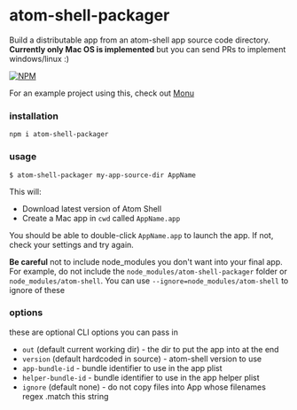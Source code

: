 # atom-shell-packager

Build a distributable app from an atom-shell app source code directory. **Currently only Mac OS is implemented** but you can send PRs to implement windows/linux :)

[![NPM](https://nodei.co/npm/atom-shell-packager.png)](https://nodei.co/npm/atom-shell-packager/)

For an example project using this, check out [Monu](https://github.com/maxogden/monu)

### installation

```
npm i atom-shell-packager
```

### usage

```
$ atom-shell-packager my-app-source-dir AppName
```

This will:

- Download latest version of Atom Shell
- Create a Mac app in `cwd` called `AppName.app`

You should be able to double-click `AppName.app` to launch the app. If not, check your settings and try again.

**Be careful** not to include node_modules you don't want into your final app. For example, do not include the `node_modules/atom-shell-packager` folder or `node_modules/atom-shell`. You can use `--ignore=node_modules/atom-shell` to ignore of these

### options

these are optional CLI options you can pass in

- `out` (default current working dir) - the dir to put the app into at the end
- `version` (default hardcoded in source) - atom-shell version to use
- `app-bundle-id` - bundle identifier to use in the app plist
- `helper-bundle-id` - bundle identifier to use in the app helper plist
- `ignore` (default none) - do not copy files into App whose filenames regex .match this string
